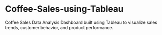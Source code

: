 # Coffee-Sales-using-Tableau
Coffee Sales Data Analysis Dashboard built using Tableau to visualize sales trends, customer behavior, and product performance.

